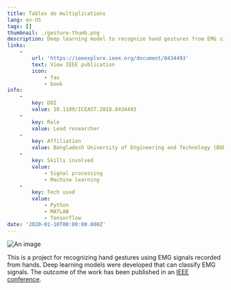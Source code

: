 ```yaml
---
title: Tables de multiplications
lang: en-US
tags: []
thumbnail: ./gesture-thumb.png
description: Deep learning model to recognize hand gestures from EMG signals.
links:
    -
        url: 'https://ieeexplore.ieee.org/document/8434493'
        text: View IEEE publication
        icon:
            - fas
            - book
info:
    -
        key: DOI
        value: 10.1109/ICEAST.2018.8434493
    -
        key: Role
        value: Lead researcher
    -
        key: Affiliation
        value: Bangladesh University of Engineering and Technology (BUET)
    -
        key: Skills involved
        value:
            - Signal processing
            - Machine learning
    -
        key: Tech used
        value:
            - Python
            - MATLAB
            - Tensorflow
date: '2020-01-10T00:00:00.000Z'
---
```

![An image](/gesture.png)

This is a project for recognizing hand gestures using EMG signals recorded from hands. Deep learning models were developed that can classify EMG signals. The outcome of the work has been published in an [IEEE conference](https://ieeexplore.ieee.org/document/8434493).
